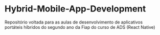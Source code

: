 # Hybrid-Mobile-App-Development
Repositório voltada para as aulas de desenvolvimento de aplicativos portáteis híbridos do segundo ano da Fiap do curso de ADS
(React Native)
